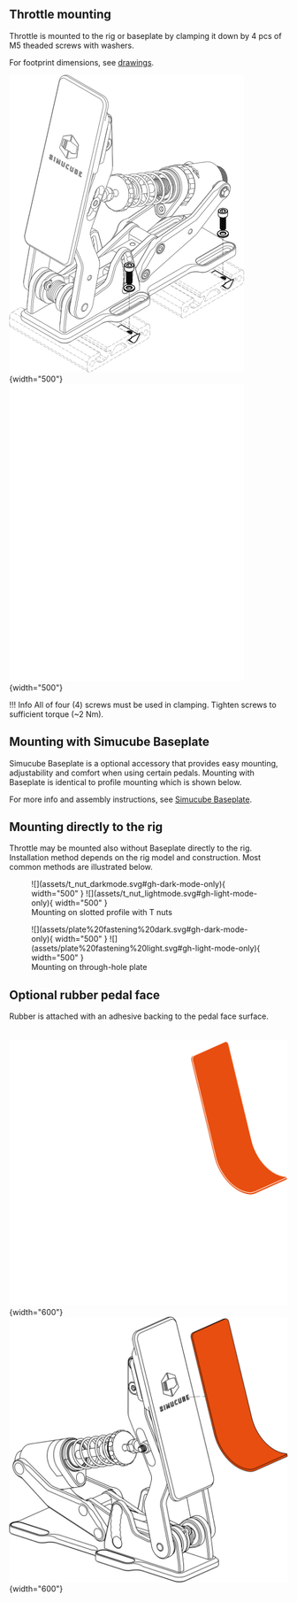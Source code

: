 ## Throttle mounting 

Throttle is mounted to the rig or baseplate by clamping it down by 4 pcs of M5 theaded screws with washers. 

For  footprint dimensions, see [drawings](../Developers/Simucube%20Throttle/Drawings.md).

![](assets/installation.svg#gh-light-mode-only){width="500"}
![](assets/installation_darkmode.svg#gh-dark-mode-only){width="500"}

!!! Info
    All of four (4) screws must be used in clamping. Tighten screws to sufficient torque (~2 Nm).

## Mounting with Simucube Baseplate

Simucube Baseplate is a optional accessory that provides easy mounting, adjustability and comfort when using certain pedals. Mounting with Baseplate is identical to profile mounting which is shown below.

For more info and assembly instructions, see [Simucube Baseplate](../ActivePedal/Baseplate.md).

## Mounting directly to the rig

Throttle may be mounted also without Baseplate directly to the rig. Installation method depends on the rig model and construction. Most common methods are illustrated below.

<figure markdown>
![](assets/t_nut_darkmode.svg#gh-dark-mode-only){ width="500" }
![](assets/t_nut_lightmode.svg#gh-light-mode-only){ width="500" }
<figcaption>Mounting on slotted profile with T nuts</figcaption>
</figure>

<figure markdown>
![](assets/plate%20fastening%20dark.svg#gh-dark-mode-only){ width="500" }
![](assets/plate%20fastening%20light.svg#gh-light-mode-only){ width="500" }
<figcaption>Mounting on through-hole plate</figcaption>
</figure>

## Optional rubber pedal face

Rubber is attached with an adhesive backing to the pedal face surface.
<br/>
<br/>
<br/>
![](assets/rubber_dark%20mode.svg#gh-dark-mode-only){width="600"}
![](assets/rubber_light%20mode.svg#gh-light-mode-only){width="600"}
